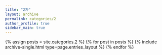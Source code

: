 ```yaml
---
title: "2차"
layout: archive
permalink: categories/2
author_profile: true
sidebar_main: true
---
```




{% assign posts = site.categories.2 %}
{% for post in posts %} {% include archive-single.html type=page.entries_layout %} {% endfor %}
